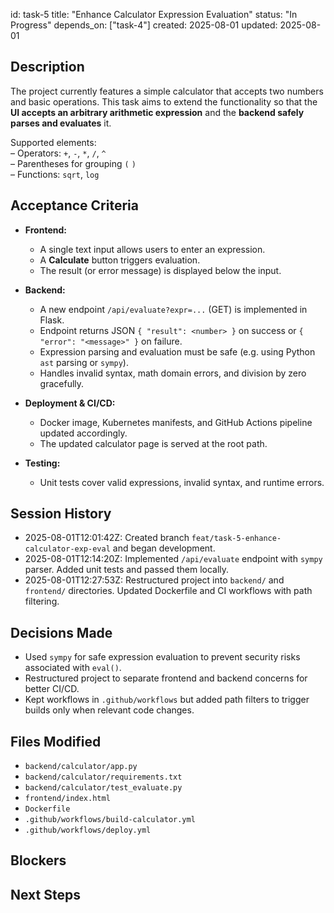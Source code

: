 id: task-5
title: "Enhance Calculator Expression Evaluation"
status: "In Progress"
depends_on: ["task-4"]
created: 2025-08-01
updated: 2025-08-01

## Description

The project currently features a simple calculator that accepts two numbers and basic operations. This task aims to extend the functionality so that the **UI accepts an arbitrary arithmetic expression** and the **backend safely parses and evaluates** it.

Supported elements:  
– Operators: `+`, `-`, `*`, `/`, `^`  
– Parentheses for grouping `(` `)`  
– Functions: `sqrt`, `log`

## Acceptance Criteria

- **Frontend:**

  - A single text input allows users to enter an expression.
  - A **Calculate** button triggers evaluation.
  - The result (or error message) is displayed below the input.

- **Backend:**

  - A new endpoint `/api/evaluate?expr=...` (GET) is implemented in Flask.
  - Endpoint returns JSON `{ "result": <number> }` on success or `{ "error": "<message>" }` on failure.
  - Expression parsing and evaluation must be safe (e.g. using Python `ast` parsing or `sympy`).
  - Handles invalid syntax, math domain errors, and division by zero gracefully.

- **Deployment & CI/CD:**

  - Docker image, Kubernetes manifests, and GitHub Actions pipeline updated accordingly.
  - The updated calculator page is served at the root path.

- **Testing:**
  - Unit tests cover valid expressions, invalid syntax, and runtime errors.

## Session History

- 2025-08-01T12:01:42Z: Created branch `feat/task-5-enhance-calculator-exp-eval` and began development.
- 2025-08-01T12:14:20Z: Implemented `/api/evaluate` endpoint with `sympy` parser. Added unit tests and passed them locally.
- 2025-08-01T12:27:53Z: Restructured project into `backend/` and `frontend/` directories. Updated Dockerfile and CI workflows with path filtering.

## Decisions Made

- Used `sympy` for safe expression evaluation to prevent security risks associated with `eval()`.
- Restructured project to separate frontend and backend concerns for better CI/CD.
- Kept workflows in `.github/workflows` but added path filters to trigger builds only when relevant code changes.

## Files Modified

- `backend/calculator/app.py`
- `backend/calculator/requirements.txt`
- `backend/calculator/test_evaluate.py`
- `frontend/index.html`
- `Dockerfile`
- `.github/workflows/build-calculator.yml`
- `.github/workflows/deploy.yml`

## Blockers

<!-- Document any blockers encountered -->

## Next Steps

<!-- Maintain continuity between sessions -->
